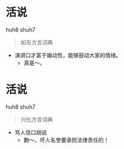 # 活说
huh8 shuh7
> 如东方言词典
- 演讲口才富于煽动性，能够鼓动大家的情绪。
  - 真是～。

# 活说
huh8 shuh7
> 兴化方言词典
- 骂人信口胡说
  - 覅～，坏人名誉要承担法律责任的！
